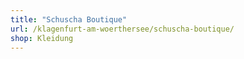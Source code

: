 ```yaml
---
title: "Schuscha Boutique"
url: /klagenfurt-am-woerthersee/schuscha-boutique/
shop: Kleidung
---
```

